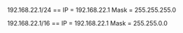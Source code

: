 192.168.22.1/24 == 
IP = 192.168.22.1
Mask = 255.255.255.0


192.168.22.1/16 == 
IP = 192.168.22.1
Mask = 255.255.0.0

